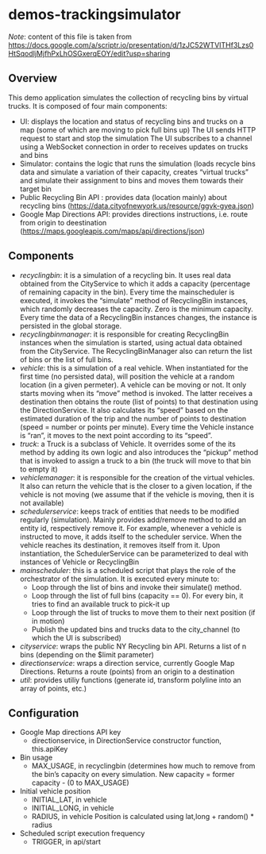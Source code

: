 # demos-trackingsimulator

*Note*: content of this file is taken from https://docs.google.com/a/scriptr.io/presentation/d/1zJC52WTVITHf3Lzs0HtSqodIjMjfhPxLhOSGxerqEOY/edit?usp=sharing 

## Overview
This demo application simulates the collection of recycling bins by virtual trucks. It is composed of four main components:

- UI: displays the location and status of recycling bins and trucks on a map (some of which are moving to pick full bins up)
The UI sends HTTP request to start and stop the simulation
The UI subscribes to a channel using a WebSocket connection in order to receives updates on trucks and bins
- Simulator: contains the logic that runs the simulation (loads recycle bins data and simulate a variation of their capacity, creates “virtual trucks” and simulate their assignment to bins and moves them towards their target bin
- Public Recycling Bin API : provides data (location mainly) about recycling bins (https://data.cityofnewyork.us/resource/ggvk-gyea.json)
- Google Map Directions API: provides directions instructions, i.e. route from origin to deestination (https://maps.googleapis.com/maps/api/directions/json)


## Components
- *recyclingbin*: it is a simulation of a recycling bin. It uses real data obtained from the CityService to which it adds a capacity (percentage of remaining capacity in the bin). Every time the mainscheduler is executed, it invokes the “simulate” method of RecyclingBin instances, which randomly decreases the capacity. Zero is the minimum capacity. Every time the data of a RecyclingBin instances changes, the instance is persisted in the global storage.
- *recyclingbinmanager*: it is responsible for creating RecyclingBin instances when the simulation is started, using actual data obtained from the CityService. The RecyclingBinManager also can return the list of bins or the list of full bins.
- *vehicle*: this is a simulation of a real vehicle. When instantiated for the first time (no persisted data), will position the vehicle at a random location (in a given permeter). A vehicle can be moving or not. It only starts moving when its “move” method is invoked. The latter receives a destination then obtains the route (list of points) to that destination using the DirectionService. It also calculates its “speed” based on the estimated duration of the trip and the number of points to destination (speed = number or points per minute). Every time the Vehicle instance is “ran”, it moves to the next point according to its “speed”.
- *truck*: a Truck is a subclass of Vehicle. It overrides some of the its method by adding its own logic and also introduces the “pickup” method that is invoked to assign a truck to a bin (the truck will move to that bin to empty it)
- *vehiclemanager*: it is responsible for the creation of the virtual vehicles. It also can return the vehicle that is the closer to a given location, if the vehicle is not moving (we assume that if the vehicle is moving, then it is not available)
- *schedulerservice*: keeps track of entities that needs to be modified regularly (simulation). Mainly provides add/remove method to add an entity id, respectively remove it. For example, whenever a vehicle is instructed to move, it adds itself to the scheduler service. When the vehicle reaches its destination, it removes itself from it. Upon instantiation, the SchedulerService can be parameterized to deal with instances of Vehicle or RecyclingBin
- *mainscheduler*: this is a scheduled script that plays the role of the orchestrator of the simulation. It is executed every minute to:
  - Loop through the list of bins and invoke their simulate() method. 
  - Loop through the list of full bins (capacity == 0). For every bin, it tries to find an available truck to pick-it up
  - Loop through the list of trucks to move them to their next position (if in motion)
  - Publish the updated bins and trucks data to the city_channel (to which the UI is subscribed)
- *cityservice*: wraps the public NY Recycling bin API. Returns a list of n bins (depending on the $limit parameter)
- *directionservice*: wraps a direction service, currently Google Map Directions. Returns a route (points) from an origin to a destination
- *util*: provides utiliy functions (generate id, transform polyline into an array of points, etc.)

## Configuration
- Google Map directions API key
  - directionservice, in DirectionService constructor function, this.apiKey
- Bin usage
  - MAX_USAGE, in recyclingbin (determines how much to remove from the bin’s capacity on every simulation. New capacity = former capacity - (0 to MAX_USAGE)
- Initial vehicle position
  - INITIAL_LAT, in vehicle
  - INITIAL_LONG, in vehicle
  - RADIUS, in vehicle
Position is calculated using lat,long + random() * radius
- Scheduled script execution frequency
  - TRIGGER, in api/start
